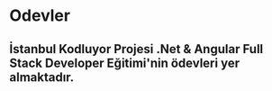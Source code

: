 # Odevler
## İstanbul Kodluyor Projesi .Net & Angular Full Stack Developer Eğitimi'nin ödevleri yer almaktadır.
